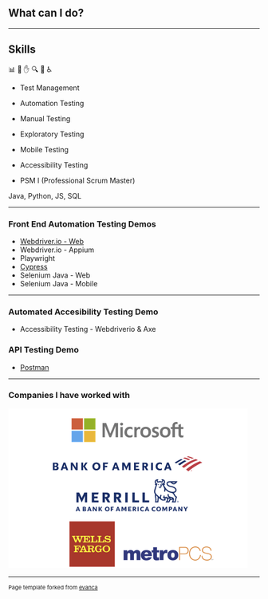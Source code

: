 ## What can I do?

---

## Skills
📊 🤖 ✋ 🔍 📱 ♿ 
- Test Management
- Automation Testing
- Manual Testing
- Exploratory Testing
- Mobile Testing
- Accessibility Testing

- PSM I (Professional Scrum Master)

Java, Python, JS, SQL

---

### Front End Automation Testing Demos

- [Webdriver.io - Web](https://github.com/ixmeza/wdio.conduit)
- Webdriver.io - Appium
- Playwright
- [Cypress](https://github.com/ixmeza/cy.webdriver-uni)
- Selenium Java - Web
- Selenium Java - Mobile

---
### Automated Accesibility Testing Demo
- Accessibility Testing - Webdriverio & Axe

### API Testing Demo
- [Postman](https://github.com/ixmeza/postman.restfulbooker)

---

### Companies I have worked with

<img src="images/dummy_thumbnail.png?raw=true"/>


---
<p style="font-size:11px">Page template forked from <a href="https://github.com/evanca/quick-portfolio">evanca</a></p>
<!-- Remove above link if you don't want to attibute -->
